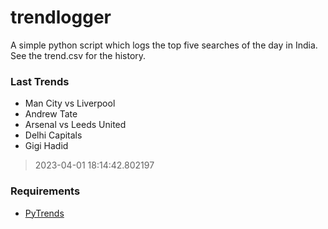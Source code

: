 # trendlogger
A simple python script which logs the top five searches of the day in India.<br>See the trend.csv for the history.<br>

<!-- Last Trends -->
### Last Trends
* Man City vs Liverpool
* Andrew Tate
* Arsenal vs Leeds United
* Delhi Capitals
* Gigi Hadid
> 2023-04-01 18:14:42.802197

<!-- Requirements -->
### Requirements
* [PyTrends](https://github.com/dreyco676/pytrends)
